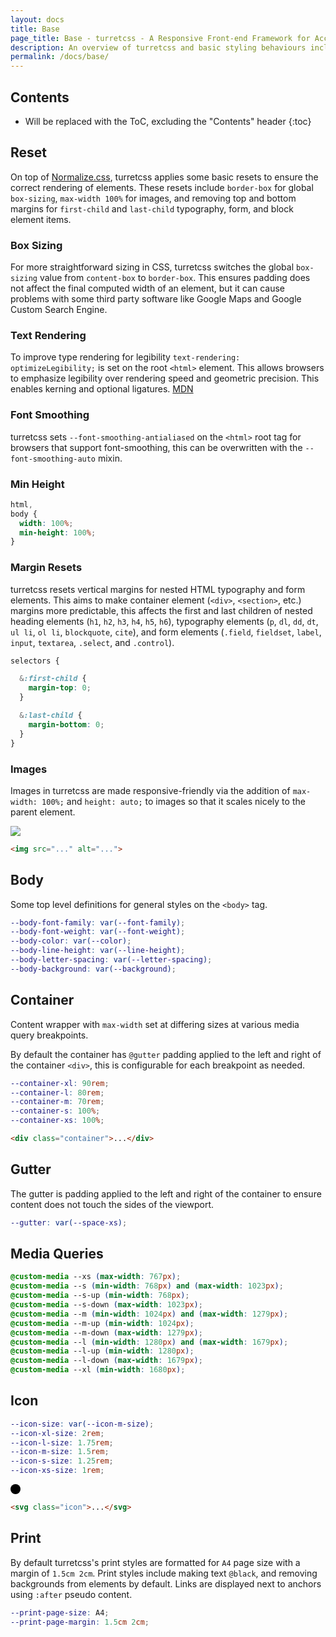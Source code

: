```yaml
---
layout: docs
title: Base
page_title: Base - turretcss - A Responsive Front-end Framework for Accessible and Semantic Websites
description: An overview of turretcss and basic styling behaviours including global variables, fonts, color palettes, and media queries.
permalink: /docs/base/
---
```


## Contents

* Will be replaced with the ToC, excluding the "Contents" header
{:toc}

## Reset

On top of [Normalize.css](https://necolas.github.io/normalize.css/), turretcss applies some basic resets to ensure the correct rendering of elements. These resets include `border-box` for global `box-sizing`, `max-width 100%` for images, and removing top and bottom margins for `first-child` and `last-child` typography, form, and block element items.

### Box Sizing

For more straightforward sizing in CSS, turretcss switches the global `box-sizing` value from `content-box` to `border-box`. This ensures padding does not affect the final computed width of an element, but it can cause problems with some third party software like Google Maps and Google Custom Search Engine.

### Text Rendering

To improve type rendering for legibility `text-rendering: optimizeLegibility;` is set on the root `<html>` element. This allows browsers to emphasize legibility over rendering speed and geometric precision. This enables kerning and optional ligatures. [MDN](https://developer.mozilla.org/en-US/docs/Web/CSS/text-rendering)

### Font Smoothing

turretcss sets `--font-smoothing-antialiased` on the `<html>` root tag for browsers that support font-smoothing, this can be overwritten with the `--font-smoothing-auto` mixin.

### Min Height

```scss
html,
body {
  width: 100%;
  min-height: 100%;
}
```

### Margin Resets

turretcss resets vertical margins for nested HTML typography and form elements. This aims to make container element (`<div>`, `<section>`, etc.) margins more predictable, this affects the first and last children of nested heading elements (`h1`, `h2`, `h3`, `h4`, `h5`, `h6`), typography elements (`p`, `dl`, `dd`, `dt`, `ul li`, `ol li`, `blockquote`, `cite`), and form elements (`.field`, `fieldset`, `label`, `input`, `textarea`, `.select`, and `.control`).

```scss
selectors {

  &:first-child {
    margin-top: 0;
  }

  &:last-child {
    margin-bottom: 0;
  }
}
```

### Images

Images in turretcss are made responsive-friendly via the addition of `max-width: 100%;` and `height: auto;` to images so that it scales nicely to the parent element.

<img src="{{ site.baseurl }}/assets/images/photo.svg">

```html
<img src="..." alt="...">
```

## Body

Some top level definitions for general styles on the `<body>` tag.

```scss
--body-font-family: var(--font-family);
--body-font-weight: var(--font-weight);
--body-color: var(--color);
--body-line-height: var(--line-height);
--body-letter-spacing: var(--letter-spacing);
--body-background: var(--background);
```

## Container

Content wrapper with `max-width` set at differing sizes at various media query breakpoints.

By default the container has `@gutter` padding applied to the left and right of the container `<div>`, this is configurable for each breakpoint as needed.

```scss
--container-xl: 90rem;
--container-l: 80rem;
--container-m: 70rem;
--container-s: 100%;
--container-xs: 100%;
```

```html
<div class="container">...</div>
```

## Gutter

The gutter is padding applied to the left and right of the container to ensure content does not touch the sides of the viewport.

```scss
--gutter: var(--space-xs);
```

## Media Queries

```scss
@custom-media --xs (max-width: 767px);
@custom-media --s (min-width: 768px) and (max-width: 1023px);
@custom-media --s-up (min-width: 768px);
@custom-media --s-down (max-width: 1023px);
@custom-media --m (min-width: 1024px) and (max-width: 1279px);
@custom-media --m-up (min-width: 1024px);
@custom-media --m-down (max-width: 1279px);
@custom-media --l (min-width: 1280px) and (max-width: 1679px);
@custom-media --l-up (min-width: 1280px);
@custom-media --l-down (max-width: 1679px);
@custom-media --xl (min-width: 1680px);
```

## Icon

```scss
--icon-size: var(--icon-m-size);
--icon-xl-size: 2rem;
--icon-l-size: 1.75rem;
--icon-m-size: 1.5rem;
--icon-s-size: 1.25rem;
--icon-xs-size: 1rem;
```

<div>
  <svg class="icon" xmlns="http://www.w3.org/2000/svg" width="16" height="16" viewBox="0 0 16 16">
    <circle cx="8" cy="8" r="8"/>
  </svg>
</div>

```html
<svg class="icon">...</svg>
```

## Print

By default turretcss's print styles are formatted for `A4` page size with a margin of `1.5cm 2cm`. Print styles include making text `@black`, and removing backgrounds from elements by default. Links are displayed next to anchors using `:after` pseudo content.

```scss
--print-page-size: A4;
--print-page-margin: 1.5cm 2cm;
```
